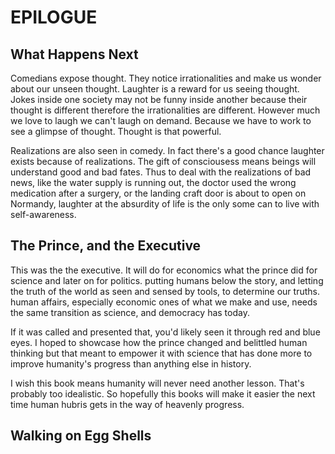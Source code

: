 
# EPILOGUE

## What Happens Next

Comedians expose thought. They notice irrationalities and make us wonder about our unseen thought. Laughter is a reward for us seeing thought. Jokes inside one society may not be funny inside another because their thought is different therefore the irrationalities are different. However much we love to laugh we can't laugh on demand. Because we have to work to see a glimpse of thought. Thought is that powerful.

Realizations are also seen in comedy. In fact there's a good chance laughter exists because of realizations. The gift of consciousess means beings will understand good and bad fates. Thus to deal with the realizations of bad news, like the water supply is running out, the doctor used the wrong medication after a surgery, or the landing craft door is about to open on Normandy, laughter at the absurdity of life is the only some can to live with self-awareness.

## The Prince, and the Executive

This was the the executive. It will do for economics what the prince did for science and later on for politics. putting humans below the story, and letting the truth of the world as seen and sensed by tools, to determine our truths. human affairs, especially economic ones of what we make and use, needs the same transition as science, and democracy has today.

If it was called and presented that, you'd likely seen it through red and blue eyes. I hoped to showcase how the prince changed and belittled human thinking but that meant to empower it with science that has done more to improve humanity's progress than anything else in history.

I wish this book means humanity will never need another lesson. That's probably too idealistic. So hopefully this books will make it easier the next time human hubris gets in the way of heavenly progress.

## Walking on Egg Shells
